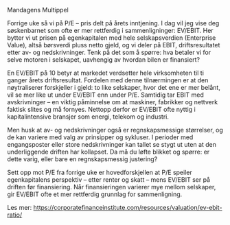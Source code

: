 Mandagens Multippel

Forrige uke så vi på P/E – pris delt på årets inntjening. I dag vil jeg vise deg søskenbarnet som ofte er mer rettferdig i sammenligninger: EV/EBIT. Her bytter vi ut prisen på egenkapitalen med hele selskapsverdien (Enterprise Value), altså børsverdi pluss netto gjeld, og vi deler på EBIT, driftsresultatet etter av- og nedskrivninger. Tenk på det som å spørre: hva betaler vi for selve motoren i selskapet, uavhengig av hvordan bilen er finansiert?

En EV/EBIT på 10 betyr at markedet verdsetter hele virksomheten til ti ganger årets driftsresultat. Fordelen med denne tilnærmingen er at den nøytraliserer forskjeller i gjeld: to like selskaper, hvor det ene er mer belånt, vil se mer like ut under EV/EBIT enn under P/E. Samtidig tar EBIT med avskrivninger – en viktig påminnelse om at maskiner, fabrikker og nettverk faktisk slites og må fornyes. Nettopp derfor er EV/EBIT ofte nyttig i kapitalintensive bransjer som energi, telekom og industri.

Men husk at av- og nedskrivninger også er regnskapsmessige størrelser, og de kan variere med valg av prinsipper og sykluser. I perioder med engangsposter eller store nedskrivninger kan tallet se stygt ut uten at den underliggende driften har kollapset. Da må du løfte blikket og spørre: er dette varig, eller bare en regnskapsmessig justering?

Sett opp mot P/E fra forrige uke er hovedforskjellen at P/E speiler egenkapitalens perspektiv – etter renter og skatt – mens EV/EBIT ser på driften før finansiering. Når finansieringen varierer mye mellom selskaper, gir EV/EBIT ofte et mer rettferdig grunnlag for sammenligning.

Les mer: https://corporatefinanceinstitute.com/resources/valuation/ev-ebit-ratio/
